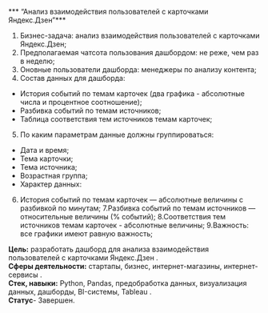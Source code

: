*** “Анализ взаимодействия пользователей с карточками Яндекс.Дзен”***
    
1. Бизнес-задача: анализ взаимодействия пользователей с карточками Яндекс.Дзен;
2. Предполагаемая чатсота пользования дашбордом: не реже, чем раз в неделю;
3. Оновные пользователи дашборда: менеджеры по анализу контента;
4. Состав данных для дашборда:
- История событий по темам карточек (два графика - абсолютные числа и процентное соотношение);
- Разбивка событий по темам источников;
- Таблица соответствия тем источников темам карточек;
5. По каким параметрам данные должны группироваться:
- Дата и время;
- Тема карточки;
- Тема источника;
- Возрастная группа;
- Характер данных:
6. История событий по темам карточек — абсолютные величины с разбивкой по минутам;
7.Разбивка событий по темам источников — относительные величины (% событий);
8.Соответствия тем источников темам карточек - абсолютные величины;
9.Важность: все графики имеют равную важность;
    
   
**Цель:** разработать дашборд для анализа взаимодействия пользователей с карточками Яндекс.Дзен .     
**Сферы деятельности:**  стартапы, бизнес, интернет-магазины, интернет-сервисы .   
**Стек, навыки:**  Python, Pandas,  предобработка данных,  визуализация данных, дашборды, BI-системы,  Tableau .   
**Статус**- Завершен. 
